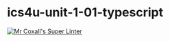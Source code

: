 # ics4u-unit-1-01-typescript

[![Mr Coxall's Super Linter](https://github.com/Rodas-Nega1/ics4u-unit-1-01-typescript/workflows/Mr%20Coxall's%20Super%20Linter/badge.svg)](https://github.com/Rodas-Nega1/ics4u-unit-1-01-typescript/actions/)
